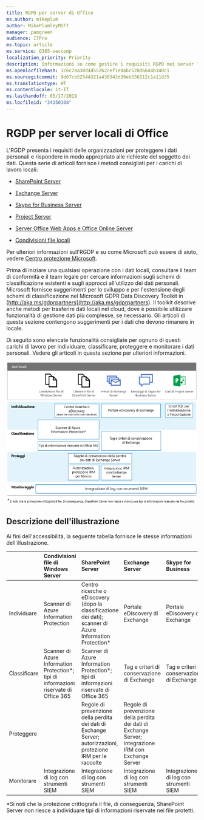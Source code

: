 ```yaml
---
title: RGPD per server di Office
ms.author: mikeplum
author: MikePlumleyMSFT
manager: pamgreen
audience: ITPro
ms.topic: article
ms.service: O365-seccomp
localization_priority: Priority
description: Informazioni su come gestire i requisiti RGPD nei server locali di Office.
ms.openlocfilehash: 3c6c7aa30d4d55262cef1edabc528d6644b340c1
ms.sourcegitcommit: 9d67cb52544321a430343d39eb336112c1a11d35
ms.translationtype: HT
ms.contentlocale: it-IT
ms.lasthandoff: 05/17/2019
ms.locfileid: "34150108"
---
```

# <a name="gdpr-for-office-on-premises-servers"></a>RGDP per server locali di Office

L'RGDP presenta i requisiti delle organizzazioni per proteggere i dati personali e rispondere in modo appropriato alle richieste del soggetto dei dati. Questa serie di articoli fornisce i metodi consigliati per i carichi di lavoro locali:

-   [SharePoint Server](gdpr-for-sharepoint-server.md)

-   [Exchange Server](gdpr-for-exchange-server.md)

-   [Skype for Business Server](gdpr-for-skype-for-business-server.md)

-   [Project Server](gdpr-for-project-server.md)

-   [Server Office Web Apps e Office Online Server](gdpr-for-office-online-server.md)

-   [Condivisioni file locali](gdpr-for-on-premises-file-shares.md)

Per ulteriori informazioni sull'RGDP e su come Microsoft può essere di aiuto, vedere [Centro protezione Microsoft](https://www.microsoft.com/en-us/TrustCenter/Privacy/gdpr/default.aspx).

Prima di iniziare una qualsiasi operazione con i dati locali, consultare il team di conformità e il team legale per cercare informazioni sugli schemi di classificazione esistenti e sugli approcci all'utilizzo dei dati personali. Microsoft fornisce suggerimenti per lo sviluppo e per l'estensione degli schemi di classificazione nel Microsoft GDPR Data Discovery Toolkit in [http://aka.ms/gdprpartners](<http://aka.ms/gdprpartners>). Il toolkit descrive anche metodi per trasferire dati locali nel cloud, dove è possibile utilizzare funzionalità di gestione dati più complesse, se necessario. Gli articoli di questa sezione contengono suggerimenti per i dati che devono rimanere in locale.

Di seguito sono elencate funzionalità consigliate per ognuno di questi carichi di lavoro per individuare, classificare, proteggere e monitorare i dati personali. Vedere gli articoli in questa sezione per ulteriori informazioni.

![](media/gdpr-for-office-servers-image1.png)

## <a name="illustration-description"></a>Descrizione dell'illustrazione

Ai fini dell'accessibilità, la seguente tabella fornisce le stesse informazioni dell'illustrazione.

|             |Condivisioni file di Windows Server|SharePoint Server|Exchange Server|Skype for Business|Project Server|
|:------------|:-------------------------|:----------------|:--------------|:-----------------|:-------------|
|Individuare|Scanner di Azure Information Protection|Centro ricerche o eDiscovery (dopo la classificazione dei dati); scanner di Azure Information Protection*|Portale eDiscovery di Exchange|Portale eDiscovery di Exchange|Script SQL per l'individuazione e l'esportazione|
|Classificare|Scanner di Azure Information Protection*; tipi di informazioni riservate di Office 365|Scanner di Azure Information Protection*; tipi di informazioni riservate di Office 365|Tag e criteri di conservazione di Exchange|Tag e criteri di conservazione di Exchange||
|Proteggere||Regole di prevenzione della perdita dei dati di Exchange Server; autorizzazioni, protezione IRM per le raccolte|Regole di prevenzione della perdita dei dati di Exchange Server; integrazione IRM con Exchange Server|||
|Monitorare|Integrazione di log con strumenti SIEM|Integrazione di log con strumenti SIEM|Integrazione di log con strumenti SIEM|Integrazione di log con strumenti SIEM|Integrazione di log con strumenti SIEM|

*Si noti che la protezione crittografa il file, di conseguenza, SharePoint Server non riesce a individuare tipi di informazioni riservate nei file protetti.
